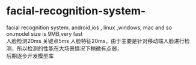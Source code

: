 # facial-recognition-system-
facial recognition system. android,ios , linux ,windows, mac and so on.model size is 9MB,very fast  
人脸检测20ms 关键点5ms  人脸特征20ms，由于主要是针对移动端人脸进行检测，所以检测的性能在大场景情况下稍微有点弱，  
后期逐步开发模型库
